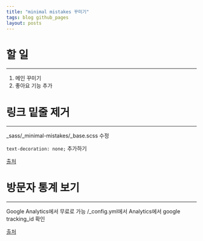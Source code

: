 ```yaml
---
title: "minimal mistakes 꾸미기"
tags: blog github_pages
layout: posts
---
```


# 할 일
---
1. 메인 꾸미기
1. 좋아요 기능 추가


# 링크 밑줄 제거
---
_sass/_minimal-mistakes/_base.scss 수정

`text-decoration: none;` 추가하기

[출처](https://eona1301.github.io/github_blog/GithubBlog-Content-Width/)


# 방문자 통계 보기
---

Google Analytics에서 무료로 가능
/_config.yml에서 
Analytics에서 google tracking_id 확인

[출처](https://eona1301.github.io/a_to_z/GithubBlog/#08-%EB%B0%A9%EB%AC%B8%EC%9E%90-%ED%86%B5%EA%B3%84-%EB%B3%B4%EA%B8%B0)

